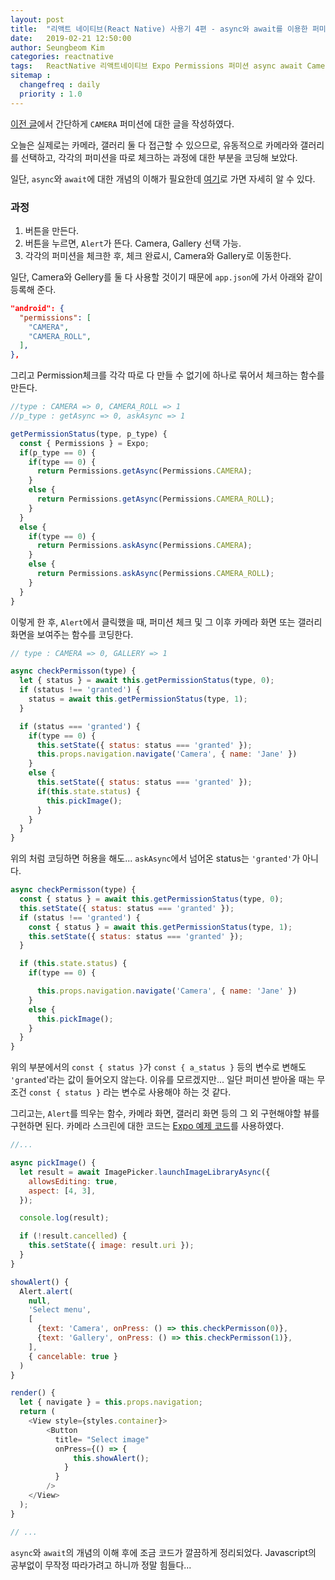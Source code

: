 ```yaml
---
layout: post
title:  "리액트 네이티브(React Native) 사용기 4편 - async와 await를 이용한 퍼미션 체크와 카메라, 갤러리 사용"
date:   2019-02-21 12:50:00
author: Seungbeom Kim
categories: reactnative
tags:	ReactNative 리액트네이티브 Expo Permissions 퍼미션 async await Camera 카메라 Gallery 갤러리
sitemap :
  changefreq : daily
  priority : 1.0
---
```


[이전 글](https://myksb1223.github.io/reactnative/2019/02/19/React-Native-03.html)에서 간단하게 `CAMERA` 퍼미션에 대한 글을 작성하였다.

오늘은 실제로는 카메라, 갤러리 둘 다 접근할 수 있으므로, 유동적으로 카메라와 갤러리를 선택하고, 각각의 퍼미션을 따로 체크하는 과정에 대한 부분을 코딩해 보았다.

일단, `async`와 `await`에 대한 개념의 이해가 필요한데 [여기](https://engineering.huiseoul.com/%EC%9E%90%EB%B0%94%EC%8A%A4%ED%81%AC%EB%A6%BD%ED%8A%B8%EB%8A%94-%EC%96%B4%EB%96%BB%EA%B2%8C-%EC%9E%91%EB%8F%99%ED%95%98%EB%8A%94%EA%B0%80-%EC%9D%B4%EB%B2%A4%ED%8A%B8-%EB%A3%A8%ED%94%84%EC%99%80-%EB%B9%84%EB%8F%99%EA%B8%B0-%ED%94%84%EB%A1%9C%EA%B7%B8%EB%9E%98%EB%B0%8D%EC%9D%98-%EB%B6%80%EC%83%81-async-await%EC%9D%84-%EC%9D%B4%EC%9A%A9%ED%95%9C-%EC%BD%94%EB%94%A9-%ED%8C%81-%EB%8B%A4%EC%84%AF-%EA%B0%80%EC%A7%80-df65ffb4e7e)로 가면 자세히 알 수 있다.

### 과정
1. 버튼을 만든다.
2. 버튼을 누르면, `Alert`가 뜬다. Camera, Gallery 선택 가능.
3. 각각의 퍼미션을 체크한 후, 체크 완료시, Camera와 Gallery로 이동한다.

일단, Camera와 Gellery를 둘 다 사용할 것이기 때문에 `app.json`에 가서 아래와 같이 등록해 준다.

```JSON
"android": {
  "permissions": [
    "CAMERA",
    "CAMERA_ROLL",
  ],
},
```

그리고 Permission체크를 각각 따로 다 만들 수 없기에 하나로 묶어서 체크하는 함수를 만든다.

```Javascript
//type : CAMERA => 0, CAMERA_ROLL => 1
//p_type : getAsync => 0, askAsync => 1

getPermissionStatus(type, p_type) {
  const { Permissions } = Expo;
  if(p_type == 0) {
    if(type == 0) {
      return Permissions.getAsync(Permissions.CAMERA);
    }
    else {
      return Permissions.getAsync(Permissions.CAMERA_ROLL);
    }
  }
  else {
    if(type == 0) {
      return Permissions.askAsync(Permissions.CAMERA);
    }
    else {
      return Permissions.askAsync(Permissions.CAMERA_ROLL);
    }
  }
}
```

이렇게 한 후, `Alert`에서 클릭했을 때, 퍼미션 체크 및 그 이후 카메라 화면 또는 갤러리 화면을 보여주는 함수를 코딩한다.

```Javascript
// type : CAMERA => 0, GALLERY => 1

async checkPermisson(type) {
  let { status } = await this.getPermissionStatus(type, 0);
  if (status !== 'granted') {
    status = await this.getPermissionStatus(type, 1);
  }

  if (status === 'granted') {
    if(type == 0) {
      this.setState({ status: status === 'granted' });
      this.props.navigation.navigate('Camera', { name: 'Jane' })
    }
    else {
      this.setState({ status: status === 'granted' });
      if(this.state.status) {
        this.pickImage();
      }
    }
  }
}
```

위의 처럼 코딩하면 허용을 해도... `askAsync`에서 넘어온 status는 `'granted'`가 아니다.

```Javascript
async checkPermisson(type) {
  const { status } = await this.getPermissionStatus(type, 0);
  this.setState({ status: status === 'granted' });
  if (status !== 'granted') {
    const { status } = await this.getPermissionStatus(type, 1);
    this.setState({ status: status === 'granted' });
  }

  if (this.state.status) {
    if(type == 0) {

      this.props.navigation.navigate('Camera', { name: 'Jane' })
    }
    else {
      this.pickImage();
    }
  }
}
```

위의 부분에서의 `const { status }`가 `const { a_status }` 등의 변수로 변해도 `'granted`'라는 값이 들어오지 않는다. 이유를 모르겠지만... 일단 퍼미션 받아올 때는 무조건 `const { status }` 라는 변수로 사용해야 하는 것 같다.

그리고는, `Alert`를 띄우는 함수, 카메라 화면, 갤러리 화면 등의 그 외 구현해야할 뷰를 구현하면 된다. 카메라 스크린에 대한 코드는 [Expo 예제 코드](https://docs.expo.io/versions/latest/sdk/camera/)를 사용하였다.

```Javascript
//...

async pickImage() {
  let result = await ImagePicker.launchImageLibraryAsync({
    allowsEditing: true,
    aspect: [4, 3],
  });

  console.log(result);

  if (!result.cancelled) {
    this.setState({ image: result.uri });
  }
}

showAlert() {
  Alert.alert(
    null,
    'Select menu',
    [
      {text: 'Camera', onPress: () => this.checkPermisson(0)},
      {text: 'Gallery', onPress: () => this.checkPermisson(1)},
    ],
    { cancelable: true }
  )
}

render() {
  let { navigate } = this.props.navigation;
  return (
    <View style={styles.container}>
        <Button
          title= "Select image"
          onPress={() => {
              this.showAlert();
            }
          }
        />
    </View>
  );
}

// ...
```

`async`와 `await`의 개념의 이해 후에 조금 코드가 깔끔하게 정리되었다. Javascript의 공부없이 무작정 따라가려고 하니까 정말 힘들다...
